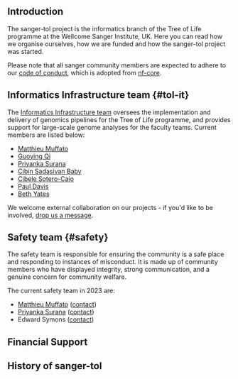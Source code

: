 ## Introduction

The sanger-tol project is the informatics branch of the Tree of Life programme at the Wellcome Sanger Institute, UK.
Here you can read how we organise ourselves, how we are funded and how the sanger-tol project was started.

Please note that all sanger community members are expected to adhere to our [code of conduct](/code_of_conduct), which is adopted from [nf-core](https://nf-co.re).

## Informatics Infrastructure team {#tol-it}

The [Informatics Infrastructure team](/teams/tol_it) oversees the implementation and delivery of genomics pipelines for the Tree of Life programme, and provides support for large-scale genome analyses for the faculty teams. Current members are listed below:

- [Matthieu Muffato](https://github.com/muffato)
- [Guoying Qi](https://github.com/gq1)
- [Priyanka Surana](https://github.com/priyanka-surana)
- [Cibin Sadasivan Baby](https://github.com/cibinsb)
- [Cibele Sotero-Caio](https://github.com/ccaio)
- [Paul Davis](https://github.com/)
- [Beth Yates](https://github.com/BethYates)

We welcome external collaboration on our projects - if you'd like to be involved, [drop us a message]().

## Safety team {#safety}

The safety team is responsible for ensuring the community is a safe place and responding to instances of misconduct. It is made up of community members who have displayed integrity, strong communication, and a genuine concern for community welfare.

The current safety team in 2023 are:

- [Matthieu Muffato](https://github.com/muffato) ([contact](mailto:xx##@sanger.ac.uk))
- [Priyanka Surana](https://github.com/priyanka-surana) ([contact](mailto:xx##@sanger.ac.uk))
- Edward Symons ([contact](mailto:xx##@sanger.ac.uk))

## Financial Support



## History of sanger-tol


